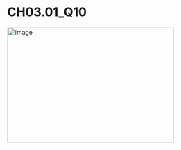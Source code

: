 # CH03.01_Q10 #
<img width="384" height="265" alt="image" src="https://github.com/user-attachments/assets/9a2cb97a-dedd-49a4-b9e7-00add10664bf" />
